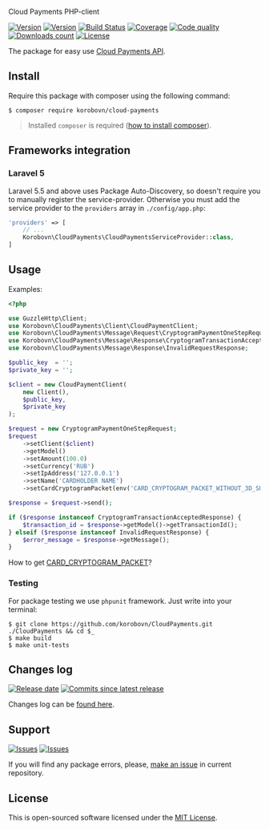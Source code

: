 Cloud Payments PHP-client

[![Version][badge_packagist_version]][link_packagist]
[![Version][badge_php_version]][link_packagist]
[![Build Status][badge_build_status]][link_build_status]
[![Coverage][badge_coverage]][link_coverage]
[![Code quality][badge_code_quality]][link_code_quality]
[![Downloads count][badge_downloads_count]][link_packagist]
[![License][badge_license]][link_license] 
 
The package for easy use [Cloud Payments API](https://developers.cloudpayments.ru/#api).

## Install

Require this package with composer using the following command:

```shell
$ composer require korobovn/cloud-payments
```

> Installed `composer` is required ([how to install composer][getcomposer]).


## Frameworks integration

### Laravel 5

Laravel 5.5 and above uses Package Auto-Discovery, so doesn't require you to manually register the service-provider. Otherwise you must add the service provider to the `providers` array in `./config/app.php`:

```php
'providers' => [
    // ...
    Korobovn\CloudPayments\CloudPaymentsServiceProvider::class,
]
```


## Usage

Examples:

```php
<?php

use GuzzleHttp\Client;
use Korobovn\CloudPayments\Client\CloudPaymentClient;
use Korobovn\CloudPayments\Message\Request\CryptogramPaymentOneStepRequest;
use Korobovn\CloudPayments\Message\Response\CryptogramTransactionAcceptedResponse;
use Korobovn\CloudPayments\Message\Response\InvalidRequestResponse;

$public_key  = '';
$private_key = '';

$client = new CloudPaymentClient(
    new Client(),
    $public_key,
    $private_key
);

$request = new CryptogramPaymentOneStepRequest;
$request
    ->setClient($client)
    ->getModel()
    ->setAmount(100.0)
    ->setCurrency('RUB')
    ->setIpAddress('127.0.0.1')
    ->setName('CARDHOLDER NAME')
    ->setCardCryptogramPacket(env('CARD_CRYPTOGRAM_PACKET_WITHOUT_3D_SUCCESS_MASTER_CARD'));

$response = $request->send();

if ($response instanceof CryptogramTransactionAcceptedResponse) {
    $transaction_id = $response->getModel()->getTransactionId();
} elseif ($response instanceof InvalidRequestResponse) {
    $error_message = $response->getMessage();
}
```

How to get [CARD_CRYPTOGRAM_PACKET](https://developers.cloudpayments.ru/#skript-checkout)?

### Testing

For package testing we use `phpunit` framework. Just write into your terminal:

```shell
$ git clone https://github.com/korobovn/CloudPayments.git ./CloudPayments && cd $_
$ make build
$ make unit-tests
```

## Changes log

[![Release date][badge_release_date]][link_releases]
[![Commits since latest release][badge_commits_since_release]][link_commits]

Changes log can be [found here][link_changeslog].

## Support

[![Issues][badge_issues]][link_issues]
[![Issues][badge_pulls]][link_pulls]

If you will find any package errors, please, [make an issue][link_create_issue] in current repository.


## License

This is open-sourced software licensed under the [MIT License][link_license].



[badge_packagist_version]:https://img.shields.io/packagist/v/korobovn/cloud-payments.svg?maxAge=180
[badge_php_version]:https://img.shields.io/packagist/php-v/korobovn/cloud-payments.svg?longCache=true
[badge_build_status]:https://travis-ci.org/korobovn/CloudPayments.svg?branch=master
[badge_code_quality]:https://img.shields.io/scrutinizer/g/korobovn/CloudPayments.svg?maxAge=180
[badge_coverage]:https://img.shields.io/codecov/c/github/korobovn/CloudPayments/master.svg?maxAge=60
[badge_downloads_count]:https://img.shields.io/packagist/dt/korobovn/cloud-payments.svg?maxAge=180
[badge_license]:https://img.shields.io/packagist/l/korobovn/cloud-payments.svg?longCache=true
[badge_release_date]:https://img.shields.io/github/release-date/korobovn/CloudPayments.svg?style=flat-square&maxAge=180
[badge_commits_since_release]:https://img.shields.io/github/commits-since/korobovn/CloudPayments/latest.svg?style=flat-square&maxAge=180
[badge_issues]:https://img.shields.io/github/issues/korobovn/CloudPayments.svg?style=flat-square&maxAge=180
[badge_pulls]:https://img.shields.io/github/issues-pr/korobovn/CloudPayments.svg?style=flat-square&maxAge=180
[link_releases]:https://github.com/korobovn/CloudPayments/releases
[link_packagist]:https://packagist.org/packages/korobovn/cloud-payments
[link_build_status]:https://travis-ci.org/korobovn/CloudPayments
[link_coverage]:https://codecov.io/gh/korobovn/CloudPayments/
[link_code_quality]:https://scrutinizer-ci.com/g/korobovn/CloudPayments/
[link_changeslog]:https://github.com/korobovn/CloudPayments/blob/master/CHANGELOG.md
[link_issues]:https://github.com/korobovn/CloudPayments/issues
[link_create_issue]:https://github.com/korobovn/CloudPayments/issues/new
[link_commits]:https://github.com/korobovn/CloudPayments/commits
[link_pulls]:https://github.com/korobovn/CloudPayments/pulls
[link_license]:https://github.com/korobovn/CloudPayments/blob/master/LICENSE
[getcomposer]:https://getcomposer.org/download/
